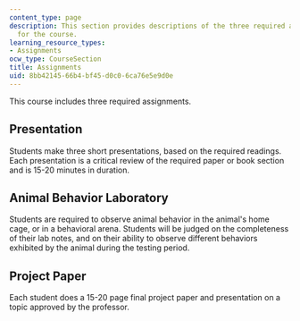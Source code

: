 ```yaml
---
content_type: page
description: This section provides descriptions of the three required assignments
  for the course.
learning_resource_types:
- Assignments
ocw_type: CourseSection
title: Assignments
uid: 8bb42145-66b4-bf45-d0c0-6ca76e5e9d0e
---
```


This course includes three required assignments.

Presentation
------------

Students make three short presentations, based on the required readings. Each presentation is a critical review of the required paper or book section and is 15-20 minutes in duration.

Animal Behavior Laboratory
--------------------------

Students are required to observe animal behavior in the animal's home cage, or in a behavioral arena. Students will be judged on the completeness of their lab notes, and on their ability to observe different behaviors exhibited by the animal during the testing period.

Project Paper
-------------

Each student does a 15-20 page final project paper and presentation on a topic approved by the professor.